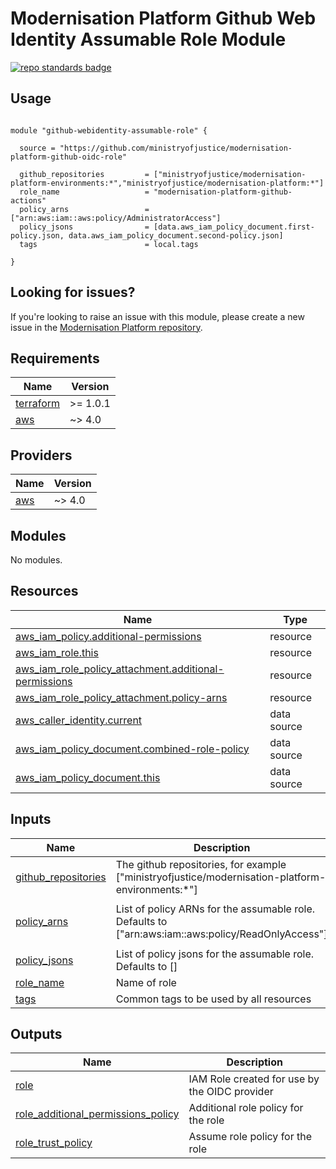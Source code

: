 # Modernisation Platform Github Web Identity Assumable Role Module

[![repo standards badge](https://img.shields.io/badge/dynamic/json?color=blue&style=for-the-badge&logo=github&label=MoJ%20Compliant&query=%24.result&url=https%3A%2F%2Foperations-engineering-reports.cloud-platform.service.justice.gov.uk%2Fapi%2Fv1%2Fcompliant_public_repositories%2Fmodernisation-platform-github-oidc-role)](https://operations-engineering-reports.cloud-platform.service.justice.gov.uk/public-github-repositories.html#modernisation-platform-github-oidc-role "Link to report")

## Usage

```hcl

module "github-webidentity-assumable-role" {

  source = "https://github.com/ministryofjustice/modernisation-platform-github-oidc-role"

  github_repositories         = ["ministryofjustice/modernisation-platform-environments:*","ministryofjustice/modernisation-platform:*"]
  role_name                   = "modernisation-platform-github-actions"
  policy_arns                 = ["arn:aws:iam::aws:policy/AdministratorAccess"]
  policy_jsons                = [data.aws_iam_policy_document.first-policy.json, data.aws_iam_policy_document.second-policy.json]
  tags                        = local.tags

}

```

## Looking for issues?
If you're looking to raise an issue with this module, please create a new issue in the [Modernisation Platform repository](https://github.com/ministryofjustice/modernisation-platform/issues).

<!-- BEGIN_TF_DOCS -->
## Requirements

| Name | Version |
|------|---------|
| <a name="requirement_terraform"></a> [terraform](#requirement\_terraform) | >= 1.0.1 |
| <a name="requirement_aws"></a> [aws](#requirement\_aws) | ~> 4.0 |

## Providers

| Name | Version |
|------|---------|
| <a name="provider_aws"></a> [aws](#provider\_aws) | ~> 4.0 |

## Modules

No modules.

## Resources

| Name | Type |
|------|------|
| [aws_iam_policy.additional-permissions](https://registry.terraform.io/providers/hashicorp/aws/latest/docs/resources/iam_policy) | resource |
| [aws_iam_role.this](https://registry.terraform.io/providers/hashicorp/aws/latest/docs/resources/iam_role) | resource |
| [aws_iam_role_policy_attachment.additional-permissions](https://registry.terraform.io/providers/hashicorp/aws/latest/docs/resources/iam_role_policy_attachment) | resource |
| [aws_iam_role_policy_attachment.policy-arns](https://registry.terraform.io/providers/hashicorp/aws/latest/docs/resources/iam_role_policy_attachment) | resource |
| [aws_caller_identity.current](https://registry.terraform.io/providers/hashicorp/aws/latest/docs/data-sources/caller_identity) | data source |
| [aws_iam_policy_document.combined-role-policy](https://registry.terraform.io/providers/hashicorp/aws/latest/docs/data-sources/iam_policy_document) | data source |
| [aws_iam_policy_document.this](https://registry.terraform.io/providers/hashicorp/aws/latest/docs/data-sources/iam_policy_document) | data source |

## Inputs

| Name | Description | Type | Default | Required |
|------|-------------|------|---------|:--------:|
| <a name="input_github_repositories"></a> [github\_repositories](#input\_github\_repositories) | The github repositories, for example ["ministryofjustice/modernisation-platform-environments:*"] | `list(string)` | n/a | yes |
| <a name="input_policy_arns"></a> [policy\_arns](#input\_policy\_arns) | List of policy ARNs for the assumable role. Defaults to ["arn:aws:iam::aws:policy/ReadOnlyAccess"] | `list(string)` | <pre>[<br>  "arn:aws:iam::aws:policy/ReadOnlyAccess"<br>]</pre> | no |
| <a name="input_policy_jsons"></a> [policy\_jsons](#input\_policy\_jsons) | List of policy jsons for the assumable role. Defaults to [] | `list(string)` | `[]` | no |
| <a name="input_role_name"></a> [role\_name](#input\_role\_name) | Name of role | `string` | n/a | yes |
| <a name="input_tags"></a> [tags](#input\_tags) | Common tags to be used by all resources | `map(string)` | n/a | yes |

## Outputs

| Name | Description |
|------|-------------|
| <a name="output_role"></a> [role](#output\_role) | IAM Role created for use by the OIDC provider |
| <a name="output_role_additional_permissions_policy"></a> [role\_additional\_permissions\_policy](#output\_role\_additional\_permissions\_policy) | Additional role policy for the role |
| <a name="output_role_trust_policy"></a> [role\_trust\_policy](#output\_role\_trust\_policy) | Assume role policy for the role |
<!-- END_TF_DOCS -->
